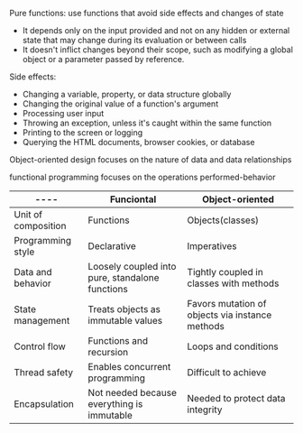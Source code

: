 Pure functions: use functions that avoid side effects and changes of state
 * It depends only on the input provided and not on any hidden or external state that may change during its evaluation or between calls
 * It doesn't inflict changes beyond their scope, such as modifying a global object or a parameter passed by reference.
 
 
 Side effects:
  - Changing a variable, property, or data structure globally
  - Changing the original value of a function's argument
  - Processing user input
  - Throwing an exception, unless it's caught within the same function
  - Printing to the screen or logging
  - Querying the HTML documents, browser cookies, or database
 


Object-oriented design focuses on the nature of data and data relationships

functional programming focuses on the operations performed-behavior


|----|Funciontal|Object-oriented|
|-----|-----|-----|
|Unit of composition|Functions | Objects(classes) |
|Programming style|Declarative | Imperatives |
|Data and behavior|Loosely coupled into pure, standalone functions | Tightly coupled in classes with methods|
|State management|Treats objects as immutable values | Favors mutation of objects via instance methods |
|Control flow |Functions and recursion | Loops and conditions |
|Thread safety|Enables concurrent programming | Difficult to achieve |
|Encapsulation |Not needed because everything is immutable |Needed to protect data integrity |
 
 
